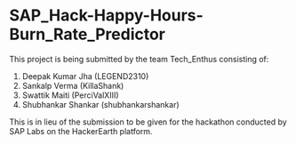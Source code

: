 # SAP_Hack-Happy-Hours-Burn_Rate_Predictor

This project is being submitted by the team Tech_Enthus consisting of:
1) Deepak Kumar Jha (LEGEND2310)
2) Sankalp Verma (KillaShank)
3) Swattik Maiti (PerciValXIII)
4) Shubhankar Shankar (shubhankarshankar)

This is in lieu of the submission to be given for the hackathon conducted by SAP Labs on the HackerEarth platform.

